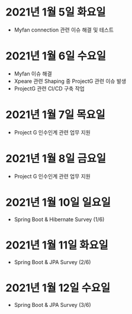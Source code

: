 
# 2021년 1월 5일 화요일 

- Myfan connection 관련 이슈 해결 및 테스트

# 2021년 1월 6일 수요일 

- Myfan 이슈 해결
- Xpeare 관련 Shaping 중 ProjectG 관련 이슈 발생 
- ProjectG 관련 CI/CD 구축 작업 

# 2021년 1월 7일 목요일

- Project G 인수인계 관련 업무 지원 

# 2021년 1월 8일 금요일 

- Project G 인수인계 관련 업무 지원

# 2021년 1월 10일 일요일

- Spring Boot & Hibernate Survey (1/6)

# 2021년 1월 11일 화요일 

- Spring Boot & JPA Survey (2/6)

# 2021년 1월 12일 수요일

- Spring Boot & JPA Survey (3/6)
 
